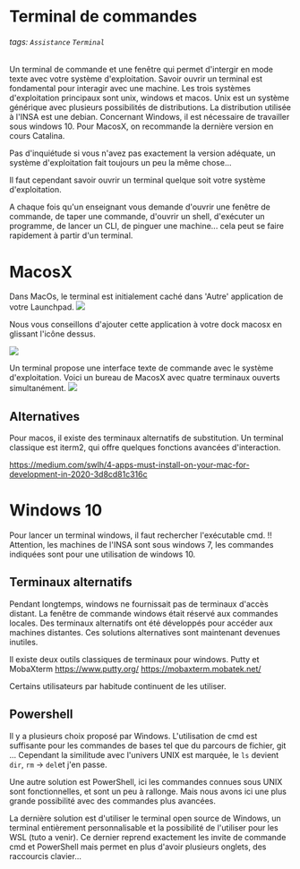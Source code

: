 # Terminal de commandes
###### tags: `Assistance` `Terminal`

Un terminal de commande et une fenêtre qui permet d'intergir en mode texte
avec votre système d'exploitation. Savoir ouvrir un terminal est fondamental
pour interagir avec une machine. Les trois systèmes d'exploitation principaux sont
unix, windows et macos. Unix est un système générique avec plusieurs possibilités
de distributions. La distribution utilisée à l'INSA est une debian. Concernant Windows, il est nécessaire de travailler sous windows 10.
Pour MacosX, on recommande la dernière version en cours Catalina.

Pas d'inquiétude si vous n'avez pas exactement la version adéquate, un système
d'exploitation fait toujours un peu la même chose...

Il faut cependant savoir ouvrir un terminal quelque soit votre système d'exploitation.

A chaque fois qu'un enseignant vous demande d'ouvrir une fenêtre de commande, de taper une commande, d'ouvrir un shell, d'exécuter un programme, de lancer un CLI, de pinguer une machine... cela peut se faire rapidement à partir d'un terminal.

# MacosX
Dans MacOs, le terminal est initialement caché dans 'Autre' application de votre
Launchpad.
![](https://i.imgur.com/I6pxbxj.png)

Nous vous conseillons d'ajouter cette application à votre dock macosx en glissant l'icône dessus.

![](https://i.imgur.com/X5bNsh9.jpg)

Un terminal propose une interface texte de commande avec le système d'exploitation.
Voici un bureau de MacosX avec quatre terminaux ouverts simultanément.
![](https://i.imgur.com/sbssnDV.png)

## Alternatives
Pour macos, il existe des terminaux alternatifs de substitution. Un terminal classique est iterm2, qui offre quelques fonctions avancées d'interaction.

https://medium.com/swlh/4-apps-must-install-on-your-mac-for-development-in-2020-3d8cd81c316c

# Windows 10
Pour lancer un terminal windows, il faut rechercher l'exécutable cmd.
!! Attention, les machines de l'INSA sont sous windows 7, les commandes indiquées sont pour une utilisation de windows 10.

## Terminaux alternatifs
Pendant longtemps, windows ne fournissait pas de terminaux d'accès distant. La fenêtre de commande windows était réservé aux commandes locales. Des terminaux alternatifs ont été développés pour accéder aux machines distantes. Ces solutions alternatives sont maintenant devenues inutiles.

Il existe deux outils classiques de terminaux pour windows. Putty et MobaXterm
https://www.putty.org/
https://mobaxterm.mobatek.net/

Certains utilisateurs par habitude continuent de les utiliser.

## Powershell
Il y a plusieurs choix proposé par Windows. L'utilisation de cmd est suffisante pour les commandes de bases tel que du parcours de fichier, git ... Cependant la similitude avec l'univers UNIX est marquée, le ``ls`` devient ``dir``, ``rm`` -> ``del``et j'en passe.

Une autre solution est PowerShell, ici les commandes connues sous UNIX sont fonctionnelles, et sont un peu à rallonge. Mais nous avons ici une plus grande possibilité avec des commandes plus avancées.

La dernière solution est d'utiliser le terminal open source de Windows, un terminal entièrement personnalisable et la possibilité de l'utiliser pour les WSL (tuto a venir). Ce dernier reprend exactement les invite de commande cmd et PowerShell mais permet en plus d'avoir plusieurs onglets, des raccourcis clavier...
